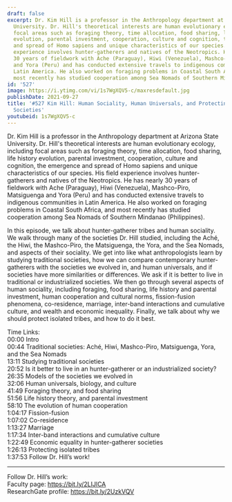 ```yaml
---
draft: false
excerpt: Dr. Kim Hill is a professor in the Anthropology department at Arizona State
  University. Dr. Hill's theoretical interests are human evolutionary ecology, including
  focal areas such as foraging theory, time allocation, food sharing, life history
  evolution, parental investment, cooperation, culture and cognition, the emergence
  and spread of Homo sapiens and unique characteristics of our species. His field
  experience involves hunter-gatherers and natives of the Neotropics. He has nearly
  30 years of fieldwork with Ache (Paraguay), Hiwi (Venezuela), Mashco-Piro, Matsiguenga
  and Yora (Peru) and has conducted extensive travels to indigenous communities in
  Latin America. He also worked on foraging problems in Coastal South Africa, and
  most recently has studied cooperation among Sea Nomads of Southern Mindanao (Philippines).
id: '527'
image: https://i.ytimg.com/vi/1s7WgXQV5-c/maxresdefault.jpg
publishDate: 2021-09-27
title: '#527 Kim Hill: Human Sociality, Human Universals, and Protecting Isolated
  Societies'
youtubeid: 1s7WgXQV5-c
---
```

<div class="timelinks">

Dr. Kim Hill is a professor in the Anthropology department at Arizona State University. Dr. Hill's theoretical interests are human evolutionary ecology, including focal areas such as foraging theory, time allocation, food sharing, life history evolution, parental investment, cooperation, culture and cognition, the emergence and spread of Homo sapiens and unique characteristics of our species. His field experience involves hunter-gatherers and natives of the Neotropics. He has nearly 30 years of fieldwork with Ache (Paraguay), Hiwi (Venezuela), Mashco-Piro, Matsiguenga and Yora (Peru) and has conducted extensive travels to indigenous communities in Latin America. He also worked on foraging problems in Coastal South Africa, and most recently has studied cooperation among Sea Nomads of Southern Mindanao (Philippines).

In this episode, we talk about hunter-gatherer tribes and human sociality. We walk through many of the societies Dr. Hill studied, including the Aché, the Hiwi, the Mashco-Piro, the Matsiguenga, the Yora, and the Sea Nomads, and aspects of their sociality. We get into like what anthropologists learn by studying traditional societies, how we can compare contemporary hunter-gatherers with the societies we evolved in, and human universals, and if societies have more similarities or differences. We ask if it is better to live in traditional or industrialized societies. We then go through several aspects of human sociality, including foraging, food sharing, life history and parental investment, human cooperation and cultural norms, fission-fusion phenomena, co-residence, marriage, inter-band interactions and cumulative culture, and wealth and economic inequality. Finally, we talk about why we should protect isolated tribes, and how to do it best.

Time Links:  
<time>00:00</time> Intro  
<time>00:44</time> Traditional societies: Aché, Hiwi, Mashco-Piro, Matsiguenga, Yora, and the Sea Nomads  
<time>13:11</time> Studying traditional societies  
<time>20:52</time> Is it better to live in an hunter-gatherer or an industrialized society?  
<time>26:35</time> Models of the societies we evolved in  
<time>32:06</time> Human universals, biology, and culture  
<time>41:49</time> Foraging theory, and food sharing  
<time>51:56</time> Life history theory, and parental investment  
<time>58:10</time> The evolution of human cooperation  
<time>1:04:17</time> Fission-fusion  
<time>1:07:02</time> Co-residence  
<time>1:13:27</time> Marriage  
<time>1:17:34</time> Inter-band interactions and cumulative culture  
<time>1:22:49</time> Economic equality in hunter-gatherer societies  
<time>1:26:13</time> Protecting isolated tribes  
<time>1:37:53</time> Follow Dr. Hill’s work!

---

Follow Dr. Hill’s work:  
Faculty page: https://bit.ly/2LIJlCA  
ResearchGate profile: https://bit.ly/2UzkVQV
</div>

